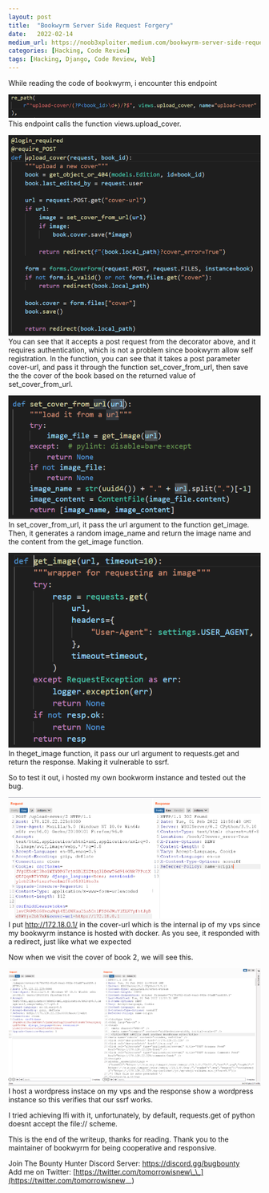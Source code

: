 ```yaml
---
layout:	post
title:	"Bookwyrm Server Side Request Forgery"
date:	2022-02-14
medium_url: https://noob3xploiter.medium.com/bookwyrm-server-side-request-forgery-b1462829d68e
categories: [Hacking, Code Review]
tags: [Hacking, Django, Code Review, Web]
---
```


  While reading the code of bookwyrm, i encounter this endpoint

![](/img/1*GnNMAvVLVgvcTObyL2jS7w.png)This endpoint calls the function views.upload\_cover.

![](/img/1*53FS9Ng7EEpzeidX_BJCCQ.png)You can see that it accepts a post request from the decorator above, and it requires authentication, which is not a problem since bookwyrm allow self registration. In the function, you can see that it takes a post parameter cover-url, and pass it through the function set\_cover\_from\_url, then save the the cover of the book based on the returned value of set\_cover\_from\_url.

![](/img/1*k-97ATIN11ipYgDQr7WNvw.png)In set\_cover\_from\_url, it pass the url argument to the function get\_image. Then, it generates a random image\_name and return the image name and the content from the get\_image function.

![](/img/1*VOGMxY8zlPvr6kHy8zo16g.png)In theget\_image function, it pass our url argument to requests.get and return the response. Making it vulnerable to ssrf.

So to test it out, i hosted my own bookworm instance and tested out the bug.

![](/img/1*rtlmM6TaeleqUQHbHKGYFA.png)I put <http://172.18.0.1/> in the cover-url which is the internal ip of my vps since my bookwyrm instance is hosted with docker. As you see, it responded with a redirect, just like what we expected

Now when we visit the cover of book 2, we will see this.

![](/img/1*UWas9O4pvBn4WF-u4Pwagg.png)I host a wordpress instace on my vps and the response show a wordpress instance so this verifies that our ssrf works.

I tried achieving lfi with it, unfortunately, by default, requests.get of python doesnt accept the file:// scheme.

This is the end of the writeup, thanks for reading. Thank you to the maintainer of bookwyrm for being cooperative and responsive.

Join The Bounty Hunter Discord Server: <https://discord.gg/bugbounty>  
Add me on Twitter: [https://twitter.com/tomorrowisnew\_\_](https://twitter.com/tomorrowisnew__)

  